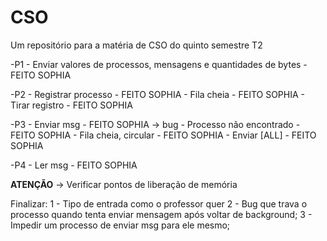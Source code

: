 # CSO
Um repositório para a matéria de CSO do quinto semestre T2

 -P1 - Enviar valores de processos, mensagens e quantidades de bytes - FEITO SOPHIA

 -P2 - Registrar processo - FEITO SOPHIA
     - Fila cheia - FEITO SOPHIA
     - Tirar registro - FEITO SOPHIA

-P3 - Enviar msg - FEITO SOPHIA -> bug
    - Processo não encontrado - FEITO SOPHIA
    - Fila cheia, circular - FEITO SOPHIA
    - Enviar [ALL] - FEITO SOPHIA

-P4 - Ler msg - FEITO SOPHIA

**ATENÇÃO** -> Verificar pontos de liberação de memória

Finalizar:
    1 - Tipo de entrada como o professor quer
    2 - Bug que trava o processo quando tenta enviar mensagem após voltar de background;
    3 - Impedir um processo de enviar msg para ele mesmo;
